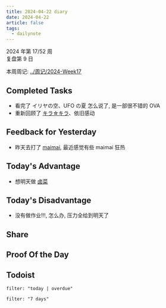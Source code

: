 ```yaml
---
title: 2024-04-22 diary
date: 2024-04-22
article: false
tags:
  - dailynote
---
```

  
2024 年第 17/52 周  
复盘第 9 日

本周周记: [../周记/2024-Week17](../周记/2024-Week17)

## Completed Tasks
- 看完了 イリヤの空、UFO の夏 怎么说了, 是一部很不错的 OVA
- 重新回顾了 [キラ☆キラ](../../01%20Reading/01%20视觉小说/キラ☆キラ)、依旧感动
## Feedback for Yesterday
- 昨天去打了 [maimai](../../06%20Hobby/01%20Maimai/01%20练习曲目/01%20练习曲目), 最近感觉有些 maimai 狂热

## Today's Advantage
- 想明天做 [卤菜](../../03%20Life/01%20身/食谱)

## Today's Disadvantage
- 没有做作业!!!, 怎么办, 压力全给到明天了

## Share

## Proof Of the Day

## Todoist
```todoist
filter: "today | overdue"
```
```todoist
filter: "7 days"
```